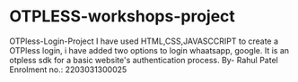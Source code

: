 # OTPLESS-workshops-project
OTPless-Login-Project I have used HTML,CSS,JAVASCCRIPT to create a OTPless login, i have added two options to login whaatsapp, google. It is an otpless sdk for a basic website's authentication process.  By- Rahul Patel Enrolment no.: 2203031300025
